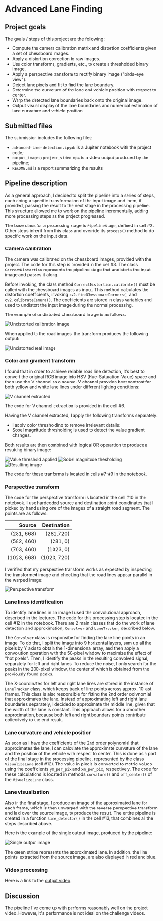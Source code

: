 # Advanced Lane Finding

## Project goals

The goals / steps of this project are the following:

* Compute the camera calibration matrix and distortion coefficients given a set of chessboard images.
* Apply a distortion correction to raw images.
* Use color transforms, gradients, etc., to create a thresholded binary image.
* Apply a perspective transform to rectify binary image ("birds-eye view").
* Detect lane pixels and fit to find the lane boundary.
* Determine the curvature of the lane and vehicle position with respect to center.
* Warp the detected lane boundaries back onto the original image.
* Output visual display of the lane boundaries and numerical estimation of lane curvature and vehicle position.

[//]: # (Image References)

[image1]: ./output_images/calibration_test.png "Undistorted chessboard image"
[image2]: ./output_images/undistorted.png "Undistorted road image"
[image3]: ./output_images/v_channel.png "V channel extracted"
[image4]: ./output_images/color_threshold.png "Color threshold"
[image5]: ./output_images/sobel_threshold.png "Sobel threshold"
[image6]: ./output_images/combined_threshold.png "Combined image"
[image7]: ./output_images/perspective_transform.png "Perspective transform"
[image8]: ./output_images/test3.jpg "Output image"
[video1]: ./project_video.mp4 "Video"

## Submitted files

The submission includes the following files:

* `advanced-lane-detection.ipynb` is a Jupiter notebook with the project code;
* `output_images/project_video.mp4` is a video output produced by the pipeline;
* `README.md` is a report summarizing the results

## Pipeline description

As a general approach, I decided to split the pipeline into a series of steps,
each doing a specific transformation of the input image and them, if provided,
passing the result to the next stage in the processing pipeline. This structure
allowed me to work on the pipeline incrementally, adding more processing steps
as the project progressed. 

The base class for a processing stage is `PipelineStage`, defined in cell #2.
Other steps inherit from this class and override its `process()` method to do
specific work on the input data.

### Camera calibration

The camera was calibrated on the chessboard images, provided with the
project. The code for this step is provided in the cell #3. The class
`CorrectDistortion` represents the pipeline stage that undistorts the input
image and passes it along.

Before invoking, the class method `CorrectDistortion.calibrate()` must be called
with the chessboard images as input. This method calculates the distortion
coefficients, invoking `cv2.findChessboardCorners()` and
`cv2.calibrateCamera()`. The coefficients are stored in class variables and used
to undistort the input image during the normal processing.

The example of undistorted chessboard image is as follows:

![Undistorted calibration image][image1]

When applied to the road images, the transform produces the following output:

![Undistorted real image][image2]

### Color and gradient transform

I found that in order to achieve reliable road line detection, it's best to
convert the original RGB image into HSV (Hue-Saturation-Value) space and then
use the V channel as a source. V channel provides best contrast for both yellow
and white lane lines under different lighting conditions:

![V channel extracted][image3]

The code for V channel extraction is provided in the cell #6. 

Having the V channel extracted, I apply the following transforms separately:

* I apply color thresholding to remove irrelevant details;
* Sobel magnitude thresholding is used to detect the value gradient changes.

Both results are then combined with logical OR operartion to produce a resulting
binary image:

![Value threshold applied][image4]
![Sobel magnitude thesholding][image5]
![Resulting image][image6]

The code for these tranforms is located in cells #7-#9 in the notebook.

### Perspective transform

The code for the perspective transform is located in the cell #10 in the
notebook. I use hardcoded source and destination point coordinates that I picked
by hand using one of the images of a straight road segment. The points are as
follows:

|      Source | Destination |
|------------:|------------:|
| (281, 668)  | (281,720)   |
| (582, 460)  | (281, 0)    |
| (703, 460)  | (1023, 0)   |
| (1023, 668) | (1023, 720) |

I verified that my perspective transform works as expected by inspecting the
transformed image and checking that the road lines appear parallel in the warped
image:

![Perspective transform][image7]

### Lane lines identification

To identify lane lines in an image I used the convolutional approach, described
in the lectures. The code for this processing step is located in the cell #12 in
the notebook. There are 2 main classes that do the work of lane detection and
approximation, `Convolver` and `LaneTracker`, described below.

The `Convolver` class is responsibe for finding the lane line points in an
image. To do that, I split the image into 9 horizontal layers, sum up all the
pixels by Y axis to obtain the 1-dimensional array, and then apply a convolution
operation with the 50-pixel window to maximize the effect of "hot pixels". Then,
I identify the peaks in the resulting convolved signal, separately for left and
right lanes. To reduce the noise, I only search for the peaks in the 200-pixel
window, the center of which is obtained from the previously found peaks.

The X-coordinates for left and right lane lines are stored in the instance of
`LaneTracker` class, which keeps track of line points across approx. 10 last
frames. This class is also responsible for fitting the 2nd order polynomial that
approximates the lane. Instead of approximating left and right lane boundaries
separately, I decided to approximate the middle line, given that the width of
the lane is constant. This approach allows for a smoother approximation, because
both left and right boundary points contribute collectively to the end result.

### Lane curvature and vehicle position

As soon as I have the coefficients of the 2nd order polynomial that approximates
the lane, I can calculate the approximate curvature of the lane and the position
of the vehicle with respect to center. This is done as a part of the final stage
in the processing pipeline, represented by the class `VisualizeLane` (cell
#12). The value in pixels is converted to metric values using the coefficients
`ym_per_pix` and `xm_per_pix`, respectively. The code for these calculations is
located in methods `curvature()` and `off_center()` of the `VisualizeLane`
class. 

### Lane visualization

Also in the final stage, I produce an image of the approximated lane for each
frame, which is then unwarped with the reverse perspective transform and laid
over the source image, to produce the result. The entire pipeline is created in
a function `line_detector()` in the cell #13, that combines all the steps
described above. 

Here is the example of the single output image, produced by the pipeline: 

![Single output image][image8]

The green stripe represents the approximated lane. In addition, the line
points, extracted from the source image, are also displayed in red and blue. 

### Video processing

Here is a link to the [output video](./output_images/project_video.mp4).

## Discussion

The pipeline I've come up with performs reasonably well on the project
video. However, it's performance is not ideal on the challenge videos. 
